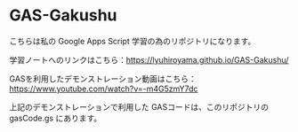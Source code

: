 # GAS-Gakushu

こちらは私の Google Apps Script 学習の為のリポジトリになります。

学習ノートへのリンクはこちら：https://lyuhiroyama.github.io/GAS-Gakushu/

GASを利用したデモンストレーション動画はこちら：https://www.youtube.com/watch?v=-m4G5zmY7dc

上記のデモンストレーションで利用した GASコードは、このリポジトリの gasCode.gs にあります。


